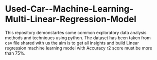 # Used-Car--Machine-Learning-Multi-Linear-Regression-Model
This repository demonstartes some common exploratory data analysis methods and techniques using python. The dataset has been taken from csv file shared with us the aim is to get all insights and build Linear regression machine learning model with Accuracy r2 score must be more than 75%.
